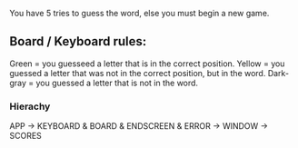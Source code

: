 You have 5 tries to guess the word, else you must begin a new game.


## Board / Keyboard rules:
Green = you guesseed a letter that is in the correct position.
Yellow = you guessed a letter that was not in the correct position, but in the word.
Dark-gray = you guessed a letter that is not in the word.




### Hierachy
APP -> KEYBOARD & BOARD & ENDSCREEN & ERROR -> WINDOW -> SCORES
